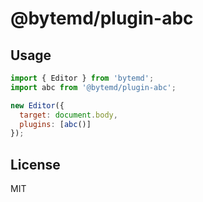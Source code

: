 # @bytemd/plugin-abc

## Usage

```js
import { Editor } from 'bytemd';
import abc from '@bytemd/plugin-abc';

new Editor({
  target: document.body,
  plugins: [abc()]
});
```

## License

MIT
